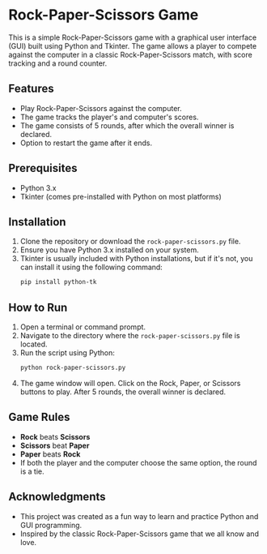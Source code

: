 # Rock-Paper-Scissors Game

This is a simple Rock-Paper-Scissors game with a graphical user interface (GUI) built using Python and Tkinter. The game allows a player to compete against the computer in a classic Rock-Paper-Scissors match, with score tracking and a round counter.

## Features

- Play Rock-Paper-Scissors against the computer.
- The game tracks the player's and computer's scores.
- The game consists of 5 rounds, after which the overall winner is declared.
- Option to restart the game after it ends.

## Prerequisites

- Python 3.x
- Tkinter (comes pre-installed with Python on most platforms)

## Installation

1. Clone the repository or download the `rock-paper-scissors.py` file.
2. Ensure you have Python 3.x installed on your system.
3. Tkinter is usually included with Python installations, but if it's not, you can install it using the following command:
    ```bash
    pip install python-tk
    ```

## How to Run

1. Open a terminal or command prompt.
2. Navigate to the directory where the `rock-paper-scissors.py` file is located.
3. Run the script using Python:
    ```bash
    python rock-paper-scissors.py
    ```
4. The game window will open. Click on the Rock, Paper, or Scissors buttons to play. After 5 rounds, the overall winner is declared.

## Game Rules

- **Rock** beats **Scissors**
- **Scissors** beat **Paper**
- **Paper** beats **Rock**
- If both the player and the computer choose the same option, the round is a tie.

## Acknowledgments

- This project was created as a fun way to learn and practice Python and GUI programming.
- Inspired by the classic Rock-Paper-Scissors game that we all know and love.
